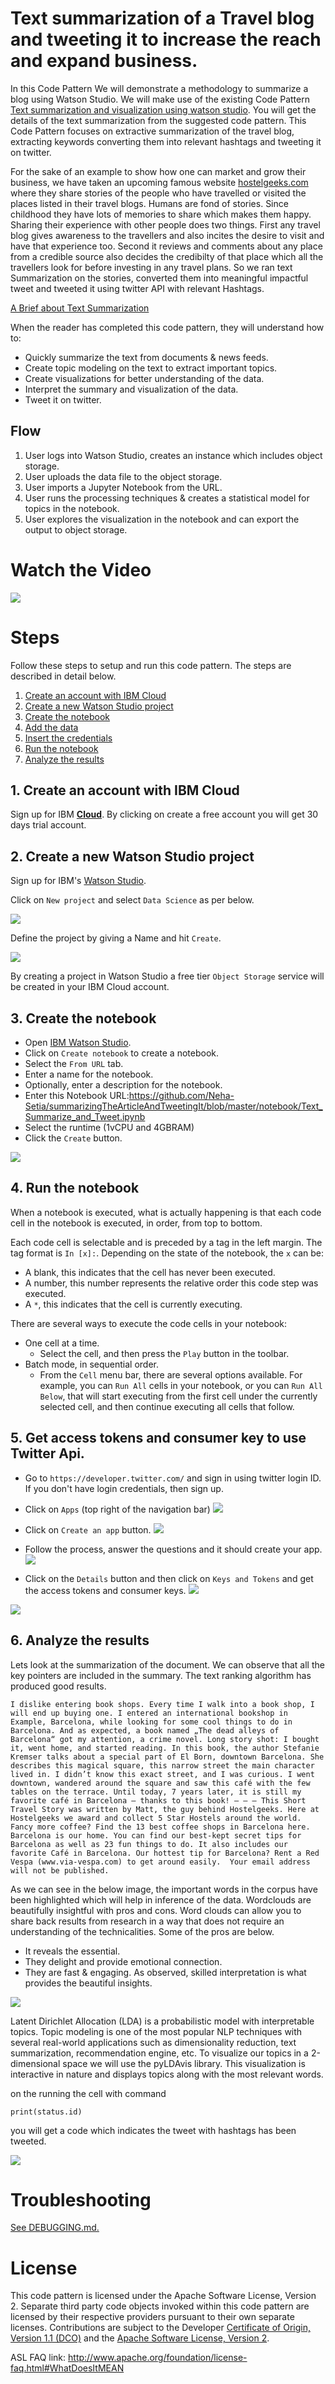 # Text summarization of a Travel blog and tweeting it to increase the reach and expand business.

In this Code Pattern We will demonstrate a methodology to summarize a blog using Watson Studio. We will make use of the existing Code Pattern [Text summarization and visualization using watson studio](https://github.com/IBM/text-summarization-and-visualization-using-watson-studio). You will get the details of the text summarization from the suggested code pattern. This Code Pattern focuses on extractive summarization of the travel blog, extracting keywords converting them into relevant hashtags and tweeting it on twitter. 

For the sake of an example to show how one can market and grow their business, we have taken an upcoming famous website [hostelgeeks.com](https://hostelgeeks.com/short-travel-stories/) where they share stories of the people who have travelled or visited the places listed in their travel blogs. Humans are fond of stories. Since childhood they have lots of memories to share which makes them happy. Sharing their experience with other people does two things. First any travel blog gives awareness to the travellers and also incites the desire to visit and have that experience too. Second it reviews and comments about any place from a credible source also decides the credibilty of that place which all the travellers look for before investing in any travel plans. So we ran text Summarization on the stories, converted them into meaningful impactful tweet and tweeted it using twitter API with relevant Hashtags.

[A Brief about Text Summarization](https://machinelearningmastery.com/gentle-introduction-text-summarization)

When the reader has completed this code pattern, they will understand how to:

* Quickly summarize the text from documents & news feeds.
* Create topic modeling on the text to extract important topics.
* Create visualizations for better understanding of the data.
* Interpret the summary and visualization of the data.
* Tweet it on twitter.


## Flow

1.  User logs into Watson Studio, creates an instance which includes object storage.
2.  User uploads the data file to the object storage.
3.  User imports a Jupyter Notebook from the URL.
4.  User runs the processing techniques & creates a statistical model for topics in the notebook.
5.  User explores the visualization in the notebook and can export the output to object storage.


# Watch the Video

[![](http://img.youtube.com/vi/oxDIXrDcQxc/hqdefault.jpg)](https://youtu.be/oxDIXrDcQxc)


# Steps

Follow these steps to setup and run this code pattern. The steps are
described in detail below.

1. [Create an account with IBM Cloud](#1-create-an-account-with-ibm-cloud)
1. [Create a new Watson Studio project](#2-create-a-new-watson-studio-project)
1. [Create the notebook](#3-create-the-notebook)
1. [Add the data](#4-add-the-data)
1. [Insert the credentials](#5-insert-the-credentials)
1. [Run the notebook](#6-run-the-notebook)
1. [Analyze the results](#7-analyze-the-results)

## 1. Create an account with IBM Cloud

Sign up for IBM [**Cloud**](https://console.bluemix.net/). By clicking on create a free account you will get 30 days trial account.

## 2. Create a new Watson Studio project

Sign up for IBM's [Watson Studio](http://dataplatform.ibm.com/). 

Click on `New project` and select `Data Science` as per below.

![](https://github.com/IBM/text-summarization-and-visualization-using-watson-studio/blob/master/doc/source/images/new_project.png)

Define the project by giving a Name and hit `Create`.

![](https://github.com/IBM/text-summarization-and-visualization-using-watson-studio/blob/master/doc/source/images/define_project.png)

By creating a project in Watson Studio a free tier ``Object Storage`` service will be created in your IBM Cloud account.

## 3. Create the notebook

* Open [IBM Watson Studio](https://dataplatform.ibm.com).
* Click on `Create notebook` to create a notebook.
* Select the `From URL` tab.
* Enter a name for the notebook.
* Optionally, enter a description for the notebook.
* Enter this Notebook URL:https://github.com/Neha-Setia/summarizingTheArticleAndTweetingIt/blob/master/notebook/Text_Summarize_and_Tweet.ipynb
* Select the runtime (1vCPU and 4GBRAM)
* Click the `Create` button.

![](https://github.com/IBM/text-summarization-and-visualization-using-watson-studio/blob/master/doc/source/images/create_notebook.PNG)

## 4. Run the notebook

When a notebook is executed, what is actually happening is that each code cell in
the notebook is executed, in order, from top to bottom.

Each code cell is selectable and is preceded by a tag in the left margin. The tag
format is `In [x]:`. Depending on the state of the notebook, the `x` can be:

* A blank, this indicates that the cell has never been executed.
* A number, this number represents the relative order this code step was executed.
* A `*`, this indicates that the cell is currently executing.

There are several ways to execute the code cells in your notebook:

* One cell at a time.
  * Select the cell, and then press the `Play` button in the toolbar.
* Batch mode, in sequential order.
  * From the `Cell` menu bar, there are several options available. For example, you
    can `Run All` cells in your notebook, or you can `Run All Below`, that will
    start executing from the first cell under the currently selected cell, and then
    continue executing all cells that follow.


## 5. Get access tokens and consumer key to use Twitter Api.
* Go to `https://developer.twitter.com/` and sign in using twitter login ID. If you don't have login credentials, then sign up.
* Click on `Apps` (top right of the navigation bar)
![](doc/source/images/apps.png)

* Click on `Create an app` button.
![](doc/source/images/createanapp.png)

* Follow the process, answer the questions and it should create your app.
![](doc/source/images/appcreationprocess.png)

* Click on the `Details` button and then click on `Keys and Tokens` and get the access tokens and consumer keys.
![](doc/source/images/tweeted.png)

![](doc/source/images/keysandtokens.png)

## 6. Analyze the results

Lets look at the summarization of the document. We can observe that all the key pointers are included in the summary. The text ranking algorithm has produced good results. 

`I dislike entering book shops. Every time I walk into a book shop, I will end up buying one. I entered an international bookshop in Example, Barcelona, while looking for some cool things to do in Barcelona. And as expected, a book named „The dead alleys of Barcelona“ got my attention, a crime novel. Long story shot: I bought it, went home, and started reading. In this book, the author Stefanie Kremser talks about a special part of El Born, downtown Barcelona. She describes this magical square, this narrow street the main character lived in. I didn’t know this exact street, and I was curious. I went downtown, wandered around the square and saw this café with the few tables on the terrace. Until today, 7 years later, it is still my favorite café in Barcelona – thanks to this book! – – – This Short Travel Story was written by Matt, the guy behind Hostelgeeks. Here at Hostelgeeks we award and collect 5 Star Hostels around the world. Fancy more coffee? Find the 13 best coffee shops in Barcelona here. Barcelona is our home. You can find our best-kept secret tips for Barcelona as well as 23 fun things to do. It also includes our favorite Café in Barcelona. Our hottest tip for Barcelona? Rent a Red Vespa (www.via-vespa.com) to get around easily.  Your email address will not be published.`

As we can see in the below image, the important words in the corpus have been highlighted which will help in inference of the data. Wordclouds are beautifully insightful with pros and cons. Word clouds can allow you to share back results from research in a way that does not require an understanding of the technicalities. Some of the pros are below.
* It reveals the essential. 
* They delight and provide emotional connection. 
* They are fast & engaging. 
As observed, skilled interpretation is what provides the beautiful insights. 

![](https://github.com/IBM/text-summarization-and-visualization-using-watson-studio/blob/master/doc/source/images/results_1.png)

Latent Dirichlet Allocation (LDA) is a probabilistic model with interpretable topics. Topic modeling is one of the most popular NLP techniques with several real-world applications such as dimensionality reduction, text summarization, recommendation engine, etc. To visualize our topics in a 2-dimensional space we will use the pyLDAvis library. This visualization is interactive in nature and displays topics along with the most relevant words.

on the running the cell with command 
``` status = api.update_status(tweet_with_summary_hashtags)
print(status.id) 
```

you will get a code which indicates the tweet with hashtags has been tweeted.

![](doc/source/images/tweeted.png)


# Troubleshooting

[See DEBUGGING.md.](DEBUGGING.md)

# License

This code pattern is licensed under the Apache Software License, Version 2.  Separate third party code objects invoked within this code pattern are licensed by their respective providers pursuant to their own separate licenses. Contributions are subject to the Developer [Certificate of Origin, Version 1.1 (DCO)](https://developercertificate.org/) and the [Apache Software License, Version 2](http://www.apache.org/licenses/LICENSE-2.0.txt).

ASL FAQ link: http://www.apache.org/foundation/license-faq.html#WhatDoesItMEAN
